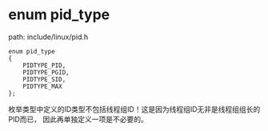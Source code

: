 enum pid_type
========================================

path: include/linux/pid.h
```
enum pid_type
{
    PIDTYPE_PID,
    PIDTYPE_PGID,
    PIDTYPE_SID,
    PIDTYPE_MAX
};
```

枚举类型中定义的ID类型不包括线程组ID！这是因为线程组ID无非是线程组组长的PID而已，
因此再单独定义一项是不必要的。